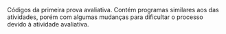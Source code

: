 Códigos da primeira prova avaliativa. Contém programas similares aos das atividades, porém com algumas mudanças para dificultar o processo devido à atividade avaliativa.
